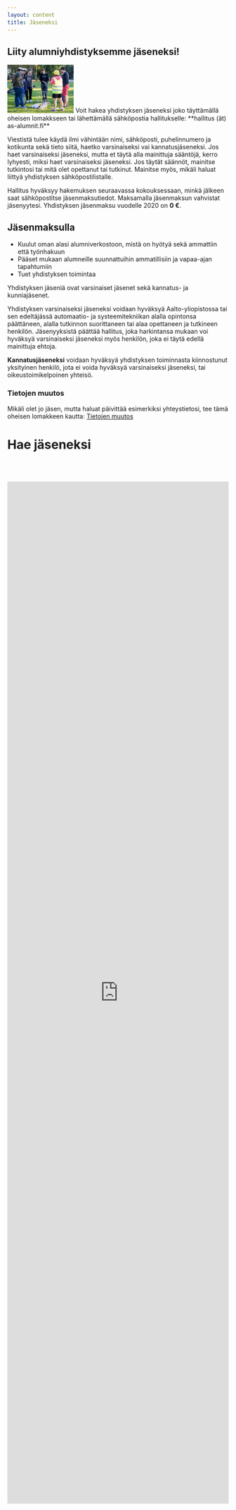 ```yaml
---
layout: content
title: Jäseneksi
---
```



## Liity alumni&shy;yhdistyksemme jäseneksi!
<img src="/img/297.jpg" class="img-responsive img-rounded pull-right" style="max-width: 30%" alt=""/>
Voit hakea yhdistyksen jäseneksi joko täyttämällä oheisen lomakkseen tai 
lähettämällä sähköpostia hallitukselle: **hallitus (ät) as-alumnit.fi**


Viestistä tulee käydä ilmi vähintään nimi, sähköposti, puhelinnumero ja kotikunta sekä
tieto siitä, haetko varsinaiseksi vai kannatusjäseneksi. Jos haet varsinaiseksi jäseneksi,
mutta et täytä alla mainittuja sääntöjä, kerro lyhyesti, miksi haet varsinaiseksi jäseneksi.
Jos täytät säännöt, mainitse tutkintosi tai mitä olet opettanut tai tutkinut. Mainitse myös,
mikäli haluat liittyä yhdistyksen sähköpostilistalle.

Hallitus hyväksyy hakemuksen seuraavassa kokouksessaan, minkä jälkeen saat sähköpostitse
jäsenmaksutiedot. Maksamalla jäsenmaksun vahvistat jäsenyytesi. Yhdistyksen jäsenmaksu vuodelle 2020 on **0 €**.


## Jäsenmaksulla
- Kuulut oman alasi alumniverkostoon, mistä on hyötyä sekä ammattiin että työnhakuun
- Pääset mukaan alumneille suunnattuihin ammatillisiin ja vapaa-ajan tapahtumiin
- Tuet yhdistyksen toimintaa

Yhdistyksen jäseniä ovat varsinaiset jäsenet sekä kannatus- ja kunniajäsenet.

Yhdistyksen varsinaiseksi jäseneksi voidaan hyväksyä Aalto-yliopistossa tai sen edeltäjässä
automaatio- ja systeemitekniikan alalla opintonsa päättäneen, alalla tutkinnon suorittaneen
tai alaa opettaneen ja tutkineen henkilön. Jäsenyyksistä päättää hallitus, joka harkintansa
mukaan voi hyväksyä varsinaiseksi jäseneksi myös henkilön, joka ei täytä edellä mainittuja ehtoja.

**Kannatusjäseneksi** voidaan hyväksyä yhdistyksen toiminnasta kiinnostunut yksityinen henkilö,
jota ei voida hyväksyä varsinaiseksi jäseneksi, tai oikeustoimikelpoinen yhteisö.

### Tietojen muutos

Mikäli olet jo jäsen, mutta haluat päivittää esimerkiksi yhteystietosi, tee tämä oheisen lomakkeen kautta: <a href="https://forms.gle/PeM3EPEpRZ2gvWts6" target="_blank">Tietojen muutos</a>


# Hae jäseneksi
<br /><br />
<div style="text-align: center;">
<iframe style="margin: 0 auto; max-width: 100% !important;" src="https://docs.google.com/forms/d/e/1FAIpQLScNhHfc-qdSZo3YFSbGLScbR8zn73aGYm6jrOc3K3K_UcAwQw/viewform?embedded=true" width="640" height="2322" frameborder="0" marginheight="0" marginwidth="0">Ladataan...</iframe>
</div>

